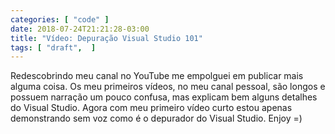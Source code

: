 ```yaml
---
categories: [ "code" ]
date: 2018-07-24T21:21:28-03:00
title: "Vídeo: Depuração Visual Studio 101"
tags: [ "draft",  ]
---
```

Redescobrindo meu canal no YouTube me empolguei em publicar mais alguma coisa. Os meu primeiros vídeos, no meu canal pessoal, são longos e possuem narração um pouco confusa, mas explicam bem alguns detalhes do Visual Studio. Agora com meu primeiro vídeo curto estou apenas demonstrando sem voz como é o depurador do Visual Studio. Enjoy =)
